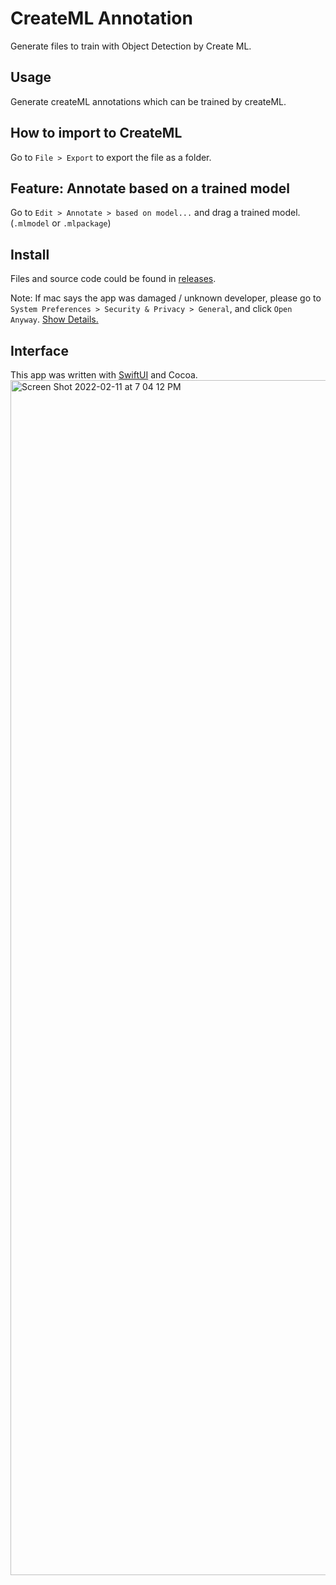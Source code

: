 # CreateML Annotation
Generate files to train with Object Detection by Create ML.

## Usage
Generate createML annotations which can be trained by createML.

## How to import to CreateML
Go to `File > Export` to export the file as a folder.

## Feature: Annotate based on a trained model
Go to `Edit > Annotate > based on model...` and drag a trained model. (`.mlmodel` or `.mlpackage`)

## Install
Files and source code could be found in [releases](https://github.com/Vaida12345/Annotation/releases).

Note: If mac says the app was damaged / unknown developer, please go to `System Preferences > Security & Privacy > General`, and click `Open Anyway`. [Show Details.](https://github.com/Vaida12345/Annotation/wiki#why-i-cant-open-the-app)

## Interface
This app was written with [SwiftUI](https://developer.apple.com/xcode/swiftui/) and Cocoa.
<img width="1912" alt="Screen Shot 2022-02-11 at 7 04 12 PM" src="https://user-images.githubusercontent.com/91354917/153581144-f80bccf5-3e04-453d-b46f-c26d8dcddc8a.png">

